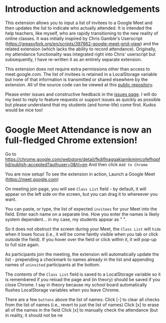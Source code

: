 # Introduction and acknowledgements

This extension allows you to input a list of invitees to a Google Meet and then updates the list to indicate who actually attended.  It is intended the help teachers, like myself, who are rapidy transitioning to the new reality of online classes.  It was initially inspired by Chris Gamble's Userscript (https://greasyfork.org/en/scripts/397862-google-meet-grid-view) and the related extension (which lacks the ability to record attendance).  Originally, my attendance functionality was integrated right into Chris' userscript but subsequently, I have re-written it as an entirely separate extension.

This extension does not require extra permissions other than access to meet.google.com. The list of invitees is retained in a LocalStorage variable but none of that information is transmitted or shared elsewhere by the extension.  All of the source code can be viewed at this [public repository](https://github.com/al-caughey/Google-Meet-Attendance).

Please enter issues and constructive feedback in the [issues page](https://github.com/al-caughey/Google-Meet-Attendance/issues). I will do my best to reply to feature requests or support issues as quickly as possible but please understand that my students (and home-life) come first.  Kudos would be nice too!

# Google Meet Attendance is now an full-fledged Chrome extension!

Go to https://chrome.google.com/webstore/detail/fkdjflnaggakjamjkmimcofefhppfljd/publish-accepted?authuser=0&hl=en
And then click `Add to Chrome`

You are now setup!  To see the extension in action, 
Launch a Google Meet (https://meet.google.com)

On meeting join page, you will see `Class List` field - by default, it will appear on the left side on the screen, but you can drag it to whereever you want.  

You can paste, or type, the list of expected `invitees` for your Meet into the field. Enter each name on a separate line. How you enter the names is likely system dependent... in my case, my students appear as "<FIRST> <LAST>". 

So it does not obstruct the screen during your Meet, the `Class List` will `hide` when it loses focus (i.e., it will be come faintly visible when you tab or click outside the field).  If you hover over the field or click within it, it will pop-up to full size again.
   
As participants join the meeting, the extension will automatically update the list - prepending a checkmark to names already in the list and appending names of `uninvited` participants at the bottom.

The contents of the `Class List` field is saved to a LocalStorage variable so it is remembered if you reload the page and (in theory) should be saved if you close Chrome.  I say in theory because my school board automatically flushes LocalStorage variables when you leave Chrome.

There are a few `buttons` above the list of names:
   Click [-] to clear all checks from the list of names (i.e., revert to just the list of names)
   Click [x] to erase all of the names in the field
   Click [x] to manually check the attendance (but in reality, it should not be ne
